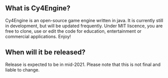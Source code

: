 ## What is Cy4Engine?
Cy4Engine is an open-source game engine written in java. It is currently still in development, but will be updated frequently. Under MIT liscence, you are free to clone, use or edit the code for education, entertainment or commercial applications. Enjoy!

## When will it be released?
Release is expected to be in mid-2021. Please note that this is not final and liable to change.
